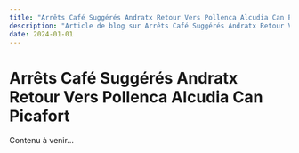 ```yaml
---
title: "Arrêts Café Suggérés Andratx Retour Vers Pollenca Alcudia Can Picafort"
description: "Article de blog sur Arrêts Café Suggérés Andratx Retour Vers Pollenca Alcudia Can Picafort"
date: 2024-01-01
---
```


# Arrêts Café Suggérés Andratx Retour Vers Pollenca Alcudia Can Picafort

Contenu à venir...
